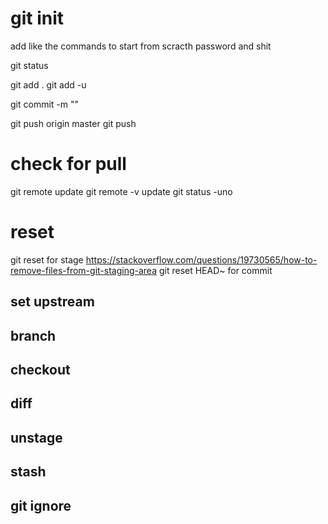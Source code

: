 # git init

add like the commands to start from scracth
password and shit 


git status

git add .
git add -u

git commit -m ""

git push origin master 
git push

# check for pull
git remote update
git remote -v update
git status -uno

# reset 
git reset for stage
https://stackoverflow.com/questions/19730565/how-to-remove-files-from-git-staging-area
git reset HEAD~ for commit
## set upstream 
## branch

## checkout

## diff

## unstage

## stash

## git ignore

